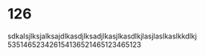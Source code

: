 # 126
sdkalsjlksjalksajdlkasdjlksadjlkasjlkasdlkjlasjlaslkaslkkdlkj
535146523426154136521465123465123
